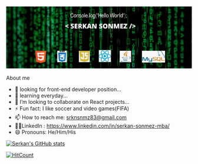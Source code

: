 ![Software Engineer](https://github.com/serkansonmez06/serkansonmez06/blob/main/Add%20a%20heading%20(1).png)

About me
- 🔭 looking for front-end developer position...
- 🌱 learning everyday...
- 👯 I’m looking to collaborate on React projects...
- ⚡ Fun fact: I like soccer and video games(FIFA)
- 📫 How to reach me: srknsnmz83@gmail.com
- 💁🏾‍LinkedIn : https://www.linkedin.com/in/serkan-sonmez-mba/
- 😄 Pronouns: He/Him/His

[![Serkan's GitHub stats](https://github-readme-stats.vercel.app/api?username=serkansonmez06)](https://github.com/serkansonmez06/github-readme-stats)

[![HitCount](http://hits.dwyl.com/serkansonmez06/serkansonmez06.svg)](http://hits.dwyl.com/serkansonmez06/serkansonmez06)
